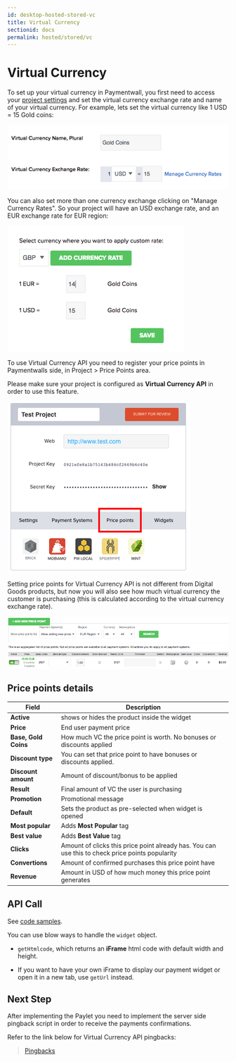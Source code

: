 ```yaml
---
id: desktop-hosted-stored-vc
title: Virtual Currency
sectionid: docs
permalink: hosted/stored/vc
---
```


# Virtual Currency

To set up your virtual currency in Paymentwall, you first need to access your [project settings]() and set the virtual currency exchange rate and name of your virtual currency. For example, lets set the virtual currency like 1 USD = 15 Gold coins:

<div class="docs-img">
    <img src="/textures/pic/hosted/pw_project_vc_exchange_rate.png">
</div>


You can also set more than one currency exchange clicking on "Manage Currency Rates". So your project will have an USD exchange rate, and an EUR exchange rate for EUR region:

<div class="docs-img">
    <img src="/textures/pic/hosted/pw_project_vc_custom_xe.png">
</div>

To use Virtual Currency API you need to register your price points in Paymentwalls side, in Project > Price Points area.

Please make sure your project is configured as **Virtual Currency API** in order to use this feature.

<div class="docs-img">
    <img src="/textures/pic/hosted/pw_project_pricepoints.png">
</div>

Setting price points for Virtual Currency API is not different from Digital Goods products, but now you will also see how much virtual currency the customer is purchasing (this is calculated according to the virtual currency exchange rate). 

<div class="docs-img">
    <img src="/textures/pic/hosted/pw_project_pricepoint_screen.png">
</div>

## Price points details

| Field | Description |
|---|---|
|**Active**| shows or hides the product inside the widget |
|**Price**| End user payment price|
|**Base, Gold Coins**| How much VC the price point is worth. No bonuses or discounts applied |
|**Discount type**| You can set that price point to have bonuses or discounts applied. |
|**Discount amount**| Amount of discount/bonus to be applied |
|**Result**| Final amount of VC the user is purchasing |
|**Promotion**| Promotional message |
|**Default**| Sets the product as pre-selected when widget is opened |
|**Most popular**| Adds **Most Popular** tag |
|**Best value**| Adds **Best Value** tag |
|**Clicks**| Amount of clicks this price point already has. You can use this to check price points popularity |
|**Convertions**| Amount of confirmed purchases this price point have |
|**Revenue**| Amount in USD of how much money this price point generates |
 
## API Call

See [code samples](/API-Reference#section-hosted-stored-vc).

You can use blow ways to handle the ```widget``` object.

* ```getHtmlcode```, which returns an **iFrame** html code with default width and height. 

* If you want to have your own iFrame to display our payment widget or open it in a new tab, use ```getUrl``` instead.

## Next Step

After implementing the Paylet you need to implement the server side pingback script in order to receive the payments confirmations.

Refer to the link below for Virtual Currency API pingbacks:

> [Pingbacks](/pingback-default-pingback)
